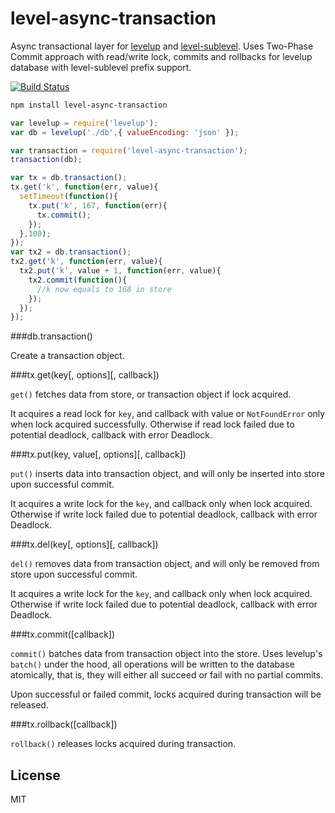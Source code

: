 # level-async-transaction

Async transactional layer for [levelup](https://github.com/rvagg/node-levelup) and [level-sublevel](https://github.com/dominictarr/level-sublevel). 
Uses Two-Phase Commit approach with read/write lock, commits and rollbacks for levelup database with level-sublevel prefix support.

[![Build Status](https://travis-ci.org/cshum/level-async-transaction.svg?branch=master)](https://travis-ci.org/cshum/level-async-transaction)

```bash
npm install level-async-transaction
```

```Javascript
var levelup = require('levelup');
var db = levelup('./db',{ valueEncoding: 'json' });

var transaction = require('level-async-transaction');
transaction(db);

var tx = db.transaction();
tx.get('k', function(err, value){
  setTimeout(function(){
    tx.put('k', 167, function(err){
      tx.commit();
    });
  },100);
});
var tx2 = db.transaction();
tx2.get('k', function(err, value){
  tx2.put('k', value + 1, function(err, value){
    tx2.commit(function(){
      //k now equals to 168 in store
    });
  });
});
```

###db.transaction()

Create a transaction object.

###tx.get(key[, options][, callback])

`get()` fetches data from store, or transaction object if lock acquired. 

It acquires a read lock for `key`, and callback with value or `NotFoundError` only when lock acquired successfully. 
Otherwise if read lock failed due to potential deadlock, callback with error Deadlock.

###tx.put(key, value[, options][, callback])

`put()` inserts data into transaction object, 
and will only be inserted into store upon successful commit. 

It acquires a write lock for the `key`, and callback only when lock acquired.
Otherwise if write lock failed due to potential deadlock, callback with error Deadlock.

###tx.del(key[, options][, callback])

`del()` removes data from transaction object, 
and will only be removed from store upon successful commit. 

It acquires a write lock for the `key`, and callback only when lock acquired.
Otherwise if write lock failed due to potential deadlock, callback with error Deadlock.

###tx.commit([callback])

`commit()` batches data from transaction object into the store.
Uses levelup's `batch()` under the hood, 
all operations will be written to the database atomically, that is, they will either all succeed or fail with no partial commits.

Upon successful or failed commit, locks acquired during transaction will be released.

###tx.rollback([callback])

`rollback()` releases locks acquired during transaction.

## License

MIT

